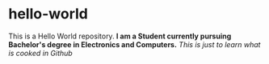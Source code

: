 # hello-world
This is a Hello World repository.
**I am a Student currently pursuing Bachelor's degree in Electronics and Computers.** 
*This is just to learn what is cooked in Github*

